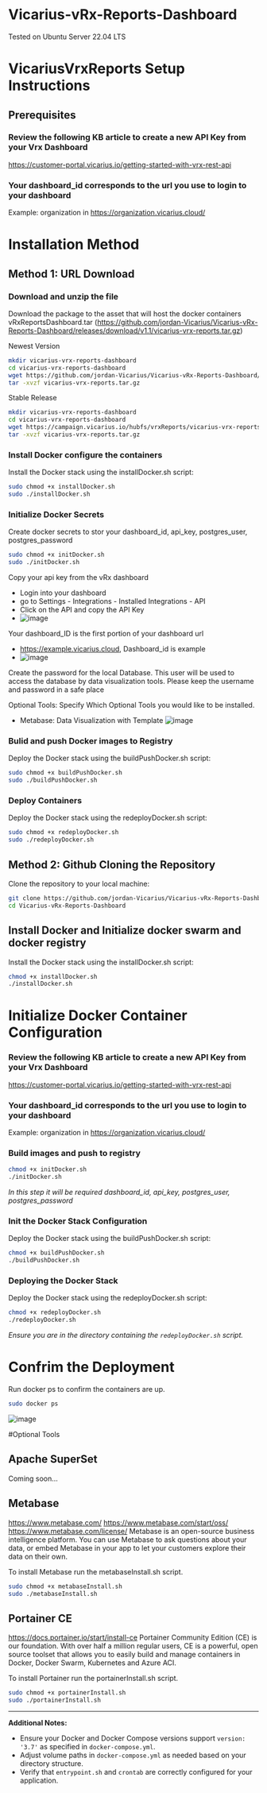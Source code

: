 # Vicarius-vRx-Reports-Dashboard

Tested on Ubuntu Server 22.04 LTS

# VicariusVrxReports Setup Instructions

## Prerequisites 

### Review the following KB article to create a new API Key from your Vrx Dashboard
https://customer-portal.vicarius.io/getting-started-with-vrx-rest-api

### Your dashboard_id corresponds to the url you use to login to your dashboard
Example: organization in https://organization.vicarius.cloud/

# Installation Method 
## Method 1: URL Download

### Download and unzip the file
Download the package to the asset that will host the docker containers
vRxReportsDashboard.tar (https://github.com/jordan-Vicarius/Vicarius-vRx-Reports-Dashboard/releases/download/v1.1/vicarius-vrx-reports.tar.gz)

Newest Version
```bash
mkdir vicarius-vrx-reports-dashboard
cd vicarius-vrx-reports-dashboard
wget https://github.com/jordan-Vicarius/Vicarius-vRx-Reports-Dashboard/releases/download/v1.1/vicarius-vrx-reports.tar.gz
tar -xvzf vicarius-vrx-reports.tar.gz
```


Stable Release
```bash
mkdir vicarius-vrx-reports-dashboard
cd vicarius-vrx-reports-dashboard
wget https://campaign.vicarius.io/hubfs/vrxReports/vicarius-vrx-reports.tar.gz
tar -xvzf vicarius-vrx-reports.tar.gz
```

### Install Docker configure the containers
Install the Docker stack using the installDocker.sh script:

```bash
sudo chmod +x installDocker.sh
sudo ./installDocker.sh
```

### Initialize Docker Secrets 
Create docker secrets to stor your dashboard_id, api_key, postgres_user, postgres_password

```bash
sudo chmod +x initDocker.sh
sudo ./initDocker.sh
```
Copy your api key from the vRx dashboard 
- Login into your dashboard
- go to Settings - Integrations - Installed Integrations - API
- Click on the API and copy the API Key
- ![image](https://github.com/jordan-Vicarius/Vicarius-vRx-Reports-Dashboard/assets/115802071/caa6bd2f-a8af-406e-97ba-7b20c648e66d)


Your dashboard_ID is the first portion of your dashboard url 
- https://example.vicarius.cloud, Dashboard_id is example
- ![image](https://github.com/jordan-Vicarius/Vicarius-vRx-Reports-Dashboard/assets/115802071/1f1ddc2f-3ae3-4816-9c29-d579506eb58f)

Create the password for the local Database. This user will be used to access the database by data visualization tools. Please keep the username and password in a safe place

Optional Tools:
Specify Which Optional Tools you would like to be installed. 
- Metabase: Data Visualization with Template
![image](https://github.com/jordan-Vicarius/Vicarius-vRx-Reports-Dashboard/assets/115802071/16fdd3b2-3172-4ca6-8163-f957c86d8106)




### Bulid and push Docker images to Registry 
Deploy the Docker stack using the buildPushDocker.sh script:
```bash
sudo chmod +x buildPushDocker.sh
sudo ./buildPushDocker.sh
```

### Deploy Containers 
Deploy the Docker stack using the redeployDocker.sh script:
```bash
sudo chmod +x redeployDocker.sh
sudo ./redeployDocker.sh
```




## Method 2: Github Cloning the Repository

Clone the repository to your local machine:

```bash
git clone https://github.com/jordan-Vicarius/Vicarius-vRx-Reports-Dashboard.git
cd Vicarius-vRx-Reports-Dashboard
```

## Install Docker and Initialize docker swarm and docker registry

Install the Docker stack using the installDocker.sh script:

```bash
chmod +x installDocker.sh
./installDocker.sh
```


# Initialize Docker Container Configuration 

### Review the following KB article to create a new API Key from your Vrx Dashboard
https://customer-portal.vicarius.io/getting-started-with-vrx-rest-api

### Your dashboard_id corresponds to the url you use to login to your dashboard
Example: organization in https://organization.vicarius.cloud/


### Build images and push to registry

```bash
chmod +x initDocker.sh
./initDocker.sh
```
*In this step it will be required dashboard_id, api_key, postgres_user, postgres_password*


### Init the Docker Stack Configuration

Deploy the Docker stack using the buildPushDocker.sh script:

```bash
chmod +x buildPushDocker.sh
./buildPushDocker.sh
```

### Deploying the Docker Stack

Deploy the Docker stack using the redeployDocker.sh script:

```bash
chmod +x redeployDocker.sh
./redeployDocker.sh
```


*Ensure you are in the directory containing the `redeployDocker.sh` script.*

# Confrim the Deployment

Run docker ps to confirm the containers are up.
```bash
sudo docker ps
```
![image](https://github.com/jordan-Vicarius/Vicarius-vRx-Reports-Dashboard/assets/115802071/5c34632c-3d4a-4017-bb1b-ee199ac0b6bc)


#Optional Tools

## Apache SuperSet
Coming soon...

## Metabase
https://www.metabase.com/
https://www.metabase.com/start/oss/
https://www.metabase.com/license/
Metabase is an open-source business intelligence platform. You can use Metabase to ask questions about your data, or embed Metabase in your app to let your customers explore their data on their own.

To install Metabase run the metabaseInstall.sh script.
```bash
sudo chmod +x metabaseInstall.sh
sudo ./metabaseInstall.sh
 ```
## Portainer CE
https://docs.portainer.io/start/install-ce
Portainer Community Edition (CE) is our foundation. With over half a million regular users, CE is a powerful, open source toolset that allows you to easily build and manage containers in Docker, Docker Swarm, Kubernetes and Azure ACI.

To install Portainer run the portainerInstall.sh script.
```bash
sudo chmod +x portainerInstall.sh
sudo ./portainerInstall.sh
 ```

---

**Additional Notes:**
- Ensure your Docker and Docker Compose versions support `version: '3.7'` as specified in `docker-compose.yml`.
- Adjust volume paths in `docker-compose.yml` as needed based on your directory structure.
- Verify that `entrypoint.sh` and `crontab` are correctly configured for your application.

